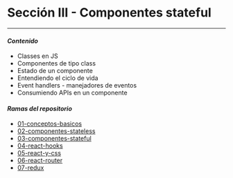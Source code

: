 # Sección III - Componentes stateful

---

#### *Contenido*

- Classes en JS
- Componentes de tipo class
- Estado de un componente
- Entendiendo el ciclo de vida
- Event handlers - manejadores de eventos
- Consumiendo APIs en un componente

#### *Ramas del repositorio*

- [01-conceptos-basicos](https://github.com/japsolo/curso-react/tree/01-conceptos-basicos)
- [02-componentes-stateless](https://github.com/japsolo/curso-react/tree/02-componentes-stateless)
- [03-componentes-stateful](https://github.com/japsolo/curso-react/tree/03-componentes-stateful)
- [04-react-hooks](https://github.com/japsolo/curso-react/tree/04-react-hooks)
- [05-react-y-css](https://github.com/japsolo/curso-react/tree/05-react-y-css)
- [06-react-router](https://github.com/japsolo/curso-react/tree/06-react-router)
- [07-redux](https://github.com/japsolo/curso-react/tree/07-redux)